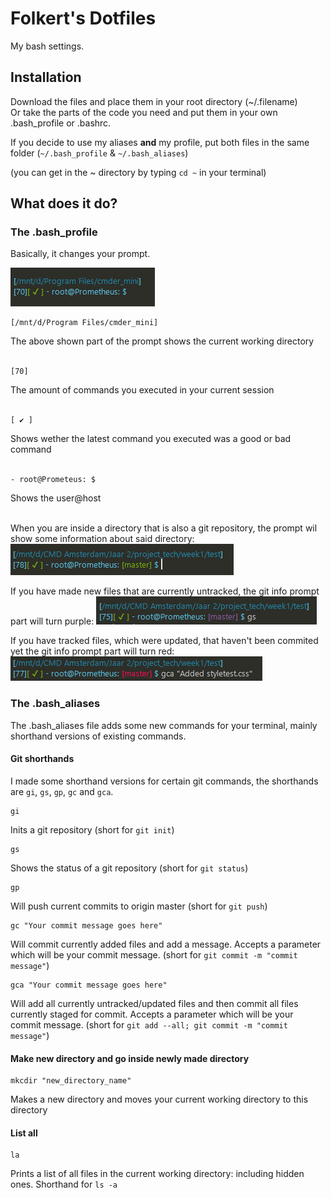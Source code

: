 # Folkert's Dotfiles
My bash settings.

## Installation
Download the files and place them in your root directory (~/.filename)  
Or take the parts of the code you need and put them in your own .bash_profile or .bashrc.

If you decide to use my aliases **and** my profile, put both files in the same folder (`~/.bash_profile` & `~/.bash_aliases`)

(you can get in the ~ directory by typing `cd ~` in your terminal)

## What does it do?
### The .bash_profile
Basically, it changes your prompt.

![New Prompt](docs/images/prompt.png)

```
[/mnt/d/Program Files/cmder_mini]
```
The above shown part of the prompt shows the current working directory
</br>
</br>

```
[70]
```
The amount of commands you executed in your current session
</br>
</br>

```
[ ✔ ]
```
Shows wether the latest command you executed was a good or bad command
</br>
</br>

```
- root@Prometeus: $
```
Shows the user@host
</br>
</br>

When you are inside a directory that is also a git repository, the prompt wil show some information about said directory:
![Git info in prompt](docs/images/gitprompt_clean.png)

If you have made new files that are currently untracked, the git info prompt part will turn purple:
![Git info in prompt - untracked files](docs/images/gitprompt_new.png)

If you have tracked files, which were updated, that haven't been commited yet the git info prompt part will turn red:
![Git info in prompt - Some files are not committed](docs/images/gitprompt_dirty.png)



### The .bash_aliases
The .bash_aliases file adds some new commands for your terminal, mainly shorthand versions of existing commands.

#### Git shorthands
I made some shorthand versions for certain git commands, the shorthands are `gi`, `gs`, `gp`, `gc` and `gca`.

```
gi
```
Inits a git repository (short for `git init`)


```
gs
```
Shows the status of a git repository (short for `git status`)


```
gp
```
Will push current commits to origin master (short for `git push`)


```
gc "Your commit message goes here"
```
Will commit currently added files and add a message. Accepts a parameter which will be your commit message. (short for `git commit -m "commit message"`)


```
gca "Your commit message goes here"
```
Will add all currently untracked/updated files and then commit all files currently staged for commit. Accepts a parameter which will be your commit message. (short for `git add --all; git commit -m "commit message"`)



#### Make new directory and go inside newly made directory
```
mkcdir "new_directory_name"
```
Makes a new directory and moves your current working directory to this directory



#### List all
```
la
```
Prints a list of all files in the current working directory: including hidden ones. Shorthand for `ls -a`
